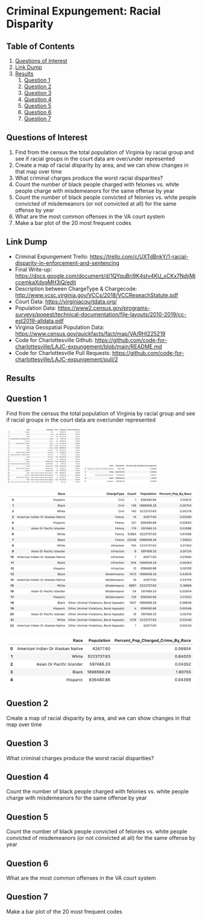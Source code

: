 # Criminal Expungement: Racial Disparity

## Table of Contents
1. [Questions of Interest](#Questions-of-Interest)
2. [Link Dump](#Link-Dump)
3. [Results](#Results)
   1. [Question 1](#Question-1)
   2. [Question 2](#Question-2)
   3. [Question 3](#Question-3)
   4. [Question 4](#Question-4)
   5. [Question 5](#Question-5)
   6. [Question 6](#Question-6)
   7. [Question 7](#Question-7)

## Questions of Interest
1. Find from the census the total population of Virginia by racial group and see if racial groups in the court data are over/under represented
2. Create a map of racial disparity by area, and we can show changes in that map over time
3. What criminal charges produce the worst racial disparities?
4. Count the number of black people charged with felonies vs. white people charge with misdemeanors for the same offense by year
5. Count the number of black people convicted of felonies vs. white people convicted of misdemeanors (or not convicted at all) for the same offense by year
6. What are the most common offenses in the VA court system
7. Make a bar plot of the 20 most frequent codes


## Link Dump

* Criminal Expungement Trello: https://trello.com/c/UXTdBnkY/1-racial-disparity-in-enforcement-and-sentencing
* Final Write-up: https://docs.google.com/document/d/1QYquBrj9K4stv4KU_xCKx7NdjiMjccemkaXdyqMH3iQ/edit
* Description between ChargeType & Chargecode: http://www.vcsc.virginia.gov/VCCs/2018/VCCReseachStatute.pdf
* Court Data: https://virginiacourtdata.org/
* Population Data: https://www2.census.gov/programs-surveys/popest/technical-documentation/file-layouts/2010-2019/cc-est2019-alldata.pdf
* Virginia Geospatial Population Data: https://www.census.gov/quickfacts/fact/map/VA/RHI225219
* Code for Charlottesville Github: https://github.com/code-for-charlottesville/LAJC-expungement/blob/main/README.md
* Code for Charlottesville Pull Requests: https://github.com/code-for-charlottesville/LAJC-expungement/pull/2

## Results

## Question 1
Find from the census the total population of Virginia by racial group and see if racial groups in the court data are over/under represented

<img src="https://github.com/amawest/criminal-expungement/blob/main/Images/1.a.png" width="200">

<img src="https://github.com/amawest/criminal-expungement/blob/main/Images/1.b.png" width="200">

![By Race and Charge](https://github.com/amawest/criminal-expungement/blob/main/Images/1.a.png)

![By Race](https://github.com/amawest/criminal-expungement/blob/main/Images/1.b.png)

## Question 2
Create a map of racial disparity by area, and we can show changes in that map over time

## Question 3
What criminal charges produce the worst racial disparities?

## Question 4
Count the number of black people charged with felonies vs. white people charge with misdemeanors for the same offense by year

## Question 5
Count the number of black people convicted of felonies vs. white people convicted of misdemeanors (or not convicted at all) for the same offense by year

## Question 6
What are the most common offenses in the VA court system

## Question 7
Make a bar plot of the 20 most frequent codes
